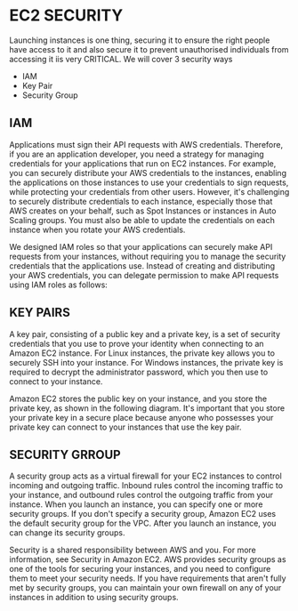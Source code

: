 # EC2 SECURITY

Launching instances is one thing, securing it to ensure the right people have access to it and also secure it to prevent unauthorised individuals
from accessing it iis very CRITICAL.
We will cover 3 security ways 
- IAM
- Key Pair
- Security Group

## IAM
Applications must sign their API requests with AWS credentials. Therefore, 
if you are an application developer, you need a strategy for managing credentials for your applications that run on EC2 instances. 
For example, you can securely distribute your AWS credentials to the instances, enabling the applications on those instances to use 
your credentials to sign requests, while protecting your credentials from other users. However, it's challenging to securely 
distribute credentials to each instance, especially those that AWS creates on your behalf, such as Spot Instances or instances in 
Auto Scaling groups. You must also be able to update the credentials on each instance when you rotate your AWS credentials.

We designed IAM roles so that your applications can securely make API requests from your instances, 
without requiring you to manage the security credentials that the applications use. Instead of creating and distributing your AWS credentials, 
you can delegate permission to make API requests using IAM roles as follows:

## KEY PAIRS
A key pair, consisting of a public key and a private key, is a set of security credentials that you use to prove your identity when connecting
to an Amazon EC2 instance. For Linux instances, the private key allows you to securely SSH into your instance. For Windows instances, 
the private key is required to decrypt the administrator password, which you then use to connect to your instance.

Amazon EC2 stores the public key on your instance, and you store the private key, as shown in the following diagram. 
It's important that you store your private key in a secure place because anyone who possesses your private key can connect to your instances 
that use the key pair.

## SECURITY GRROUP
A security group acts as a virtual firewall for your EC2 instances to control incoming and outgoing traffic. 
Inbound rules control the incoming traffic to your instance, and outbound rules control the outgoing traffic from your instance. 
When you launch an instance, you can specify one or more security groups. 
If you don't specify a security group, Amazon EC2 uses the default security group for the VPC. After you launch an instance, 
you can change its security groups.

Security is a shared responsibility between AWS and you. For more information, see Security in Amazon EC2. AWS provides security groups as one of the tools for securing your instances, and you need to configure them to meet your security needs. If you have requirements that aren't fully met by security groups, you can maintain your own firewall on any of your instances in addition to using security groups.

